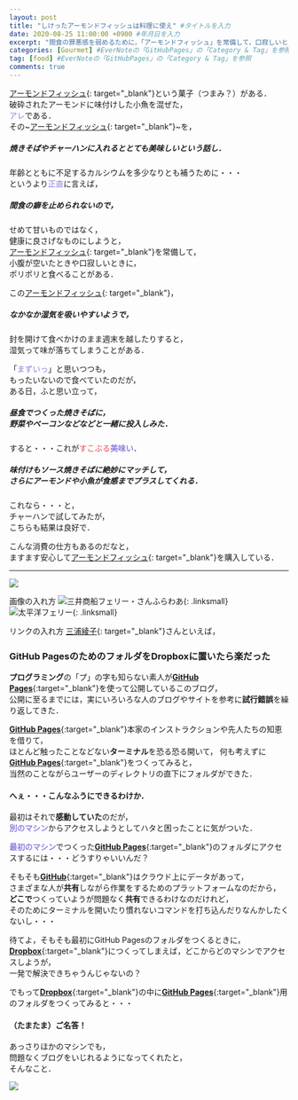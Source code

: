 ```yaml
---
layout: post
title: "しけったアーモンドフィッシュは料理に使え" #タイトルを入力
date: 2020-08-25 11:00:00 +0900 #年月日を入力
excerpt: "間食の罪悪感を弱めるために，「アーモンドフィッシュ」を常備して，口寂しいときにポリポリと食べるのだが・・・時として湿気ってしまうことがあり・・・" #home画面でタイトルの下に表示される短文を入力
categories: [Gourmet] #EverNoteの「GitHubPages」の「Category & Tag」を参照
tag: [food] #EverNoteの「GitHubPages」の「Category & Tag」を参照
comments: true
---
```


[アーモンドフィッシュ](https://amzn.to/3kwLVbB){: target="_blank"}という菓子（つまみ？）がある．  
破砕されたアーモンドに味付けした小魚を混ぜた，  
<span style="color: #8d7edc;">アレ</span>である．  
その~[アーモンドフィッシュ](https://amzn.to/3kwLVbB){: target="_blank"}~を，
##### 焼きそばやチャーハンに入れるととても美味しいという話し．

年齢とともに不足するカルシウムを多少なりとも補うために・・・  
というより<span style="color: #8d7edc;">正直</span>に言えば，
##### 間食の癖を止められないので，
せめて甘いものではなく，  
健康に良さげなものにしようと，  
[アーモンドフィッシュ](https://amzn.to/3kwLVbB){: target="_blank"}を常備して，  
小腹が空いたときや口寂しいときに，  
ポリポリと食べることがある．

この[アーモンドフィッシュ](https://amzn.to/3kwLVbB){: target="_blank"}，
##### なかなか湿気を吸いやすいようで，
封を開けて食べかけのまま週末を越したりすると，  
湿気って味が落ちてしまうことがある．

「<span style="color: #8d7edc;">まずいっ</span>」と思いつつも，  
もったいないので食べていたのだが，  
ある日，ふと思い立って，
##### 昼食でつくった焼きそばに，<br />野菜やベーコンなどなどと一緒に投入しみた．

すると・・・これが<span style="color: #f83e4b;">すこぶる</span><span style="color: #8d7edc;">**美味い**</span>．
##### 味付けもソース焼きそばに絶妙にマッチして，<br />さらにアーモンドや小魚が食感までプラスしてくれる．

これなら・・・と，  
チャーハンで試してみたが，  
こちらも結果は良好で．

こんな消費の仕方もあるのだなと，  
ますます安心して[アーモンドフィッシュ](https://amzn.to/3kwLVbB){: target="_blank"}を購入している．

----

<a href="https://www.amazon.co.jp/%E5%B0%8F%E9%AD%9A%E3%82%A2%E3%83%BC%E3%83%A2%E3%83%B3%E3%83%89-%E3%82%A2%E3%83%BC%E3%83%A2%E3%83%B3%E3%83%89%E3%83%95%E3%82%A3%E3%83%83%E3%82%B7%E3%83%A5-%E3%83%81%E3%83%A3%E3%83%83%E3%82%AF%E4%BB%98%E3%81%8D%E8%A2%8B%E5%85%A5%E3%82%8A-%E5%B0%8F%E9%AD%9A%E3%81%8A%E3%82%84%E3%81%A4-%E3%81%82%E3%83%BC%E3%82%82%E3%82%93%E3%81%A9%E3%81%B5%E3%81%83%E3%81%A3%E3%81%97%E3%82%85/dp/B089RF9Z6X/ref=as_li_ss_il?__mk_ja_JP=%E3%82%AB%E3%82%BF%E3%82%AB%E3%83%8A&dchild=1&keywords=%E3%82%A2%E3%83%BC%E3%83%A2%E3%83%B3%E3%83%89%E5%B0%8F%E9%AD%9A&qid=1603754201&sr=8-1-spons&psc=1&spLa=ZW5jcnlwdGVkUXVhbGlmaWVyPUExS0tKVFA0RjcxWE5YJmVuY3J5cHRlZElkPUEwMTE3NTQ5MkwyNzRDOVoyTThEUyZlbmNyeXB0ZWRBZElkPUEyWDVGMjlDVEc2RDFUJndpZGdldE5hbWU9c3BfYXRmJmFjdGlvbj1jbGlja1JlZGlyZWN0JmRvTm90TG9nQ2xpY2s9dHJ1ZQ==&linkCode=li3&tag=palibera-22&linkId=c65222aefba53475561dfa6e80754e5a&language=ja_JP" target="_blank"><img border="0" src="//ws-fe.amazon-adsystem.com/widgets/q?_encoding=UTF8&ASIN=B089RF9Z6X&Format=_SL250_&ID=AsinImage&MarketPlace=JP&ServiceVersion=20070822&WS=1&tag=palibera-22&language=ja_JP" ></a><img src="https://ir-jp.amazon-adsystem.com/e/ir?t=palibera-22&language=ja_JP&l=li3&o=9&a=B089RF9Z6X" width="1" height="1" border="0" alt="" style="border:none !important; margin:0px !important;" />


画像の入れ方
![三井商船フェリー・さんふらわあ](https://salmon-onigiri.github.io/blog/img/201009_001.png){: .linksmall}
![太平洋フェリー](https://salmon-onigiri.github.io/blog/img/201009_002.png){: .linksmall}

リンクの入れ方
[三浦綾子](https://amzn.to/36wwlZb){: target="_blank"}さんといえば，  


### GitHub PagesのためのフォルダをDropboxに置いたら楽だった

**プログラミング**の「プ」の字も知らない素人が[**GitHub Pages**][gp]{:target="_blank"}を使って公開しているこのブログ，  
公開に至るまでには，実にいろいろな人のブログやサイトを参考に**試行錯誤**を繰り返してきた．

[**GitHub Pages**][gp]{:target="_blank"}本家のインストラクションや先人たちの知恵を借りて，  
ほとんど触ったことなどない**ターミナル**を恐る恐る開いて，
何も考えずに[**GitHub Pages**][gp]{:target="_blank"}をつくってみると，  
当然のことながらユーザーのディレクトリの直下にフォルダができた．

#### へぇ・・・こんなふうにできるわけか．

最初はそれで**感動していた**のだが，  
<span style="color: #8d7edc;"><strong>別のマシン</strong></span>からアクセスしようとしてハタと困ったことに気がついた．

<span style="color: #8d7edc;"><strong>最初のマシン</strong></span>でつくった[**GitHub Pages**][gp]{:target="_blank"}のフォルダにアクセスするには・・・どうすりゃいいんだ？

そもそも[**GitHub**][gh]{:target="_blank"}はクラウド上にデータがあって，  
さまざまな人が**共有**しながら作業をするためのプラットフォームなのだから，  
**どこで**つくっていようが問題なく**共有**できるわけなのだけれど，  
そのためにターミナルを開いたり慣れないコマンドを打ち込んだりなんかしたくないし・・・

待てよ，そもそも最初にGitHub Pagesのフォルダをつくるときに，  
[**Dropbox**][db]{:target="_blank"}につくってしまえば，どこからどのマシンでアクセスしようが，  
一発で解決できちゃうんじゃないの？

でもって[**Dropbox**][db]{:target="_blank"}の中に[**GitHub Pages**][gp]{:target="_blank"}用のフォルダをつくってみると・・・

#### （たまたま）ご名答！

あっさりほかのマシンでも，  
問題なくブログをいじれるようになってくれたと，  
そんなこと．

<a href="https://www.amazon.co.jp/GitHub%E5%AE%9F%E8%B7%B5%E5%85%A5%E9%96%80%E2%94%80%E2%94%80Pull-Request%E3%81%AB%E3%82%88%E3%82%8B%E9%96%8B%E7%99%BA%E3%81%AE%E5%A4%89%E9%9D%A9-WEB-PRESS-plus-ebook/dp/B07JLJSDMJ/ref=as_li_ss_il?__mk_ja_JP=%E3%82%AB%E3%82%BF%E3%82%AB%E3%83%8A&keywords=GitHub&qid=1577256598&sr=8-5&linkCode=li2&tag=palibera-22&linkId=4aec90359112a8a8ccb139c8ec9f87f5&language=ja_JP" target="_blank"><img border="0" src="//ws-fe.amazon-adsystem.com/widgets/q?_encoding=UTF8&ASIN=B07JLJSDMJ&Format=_SL160_&ID=AsinImage&MarketPlace=JP&ServiceVersion=20070822&WS=1&tag=palibera-22&language=ja_JP" ></a><img src="https://ir-jp.amazon-adsystem.com/e/ir?t=palibera-22&language=ja_JP&l=li2&o=9&a=B07JLJSDMJ" width="1" height="1" border="0" alt="" style="border:none !important; margin:0px !important;" />  

[db]: https://www.dropbox.com/
[gh]: https://github.com
[gp]: https://pages.github.com
